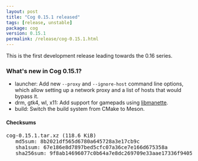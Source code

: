 ```yaml
---
layout: post
title: "Cog 0.15.1 released"
tags: [release, unstable]
package: cog
version: 0.15.1
permalink: /release/cog-0.15.1.html
---
```


This is the first development release leading towards the 0.16 series.

### What's new in Cog 0.15.1?

- launcher: Add new `--proxy` and `--ignore-host` command line options, which
  allow setting up a network proxy and a list of hosts that would bypass it.
- drm, gtk4, wl, x11: Add support for gamepads using [libmanette](https://github.com/GNOME/libmanette).
- build: Switch the build system from CMake to Meson.

#### Checksums

<pre>
cog-0.15.1.tar.xz (118.6 KiB)
   md5sum: 8b2021df565d6780a645728a3e17cb9c
   sha1sum: 67e186e8d7897bed5cfc07a36ce7e166d675358a
   sha256sum: 9f8ab14696077c0b64a7e8dc269709e33aae17336f9405c9734752c4d174f350
</pre>
